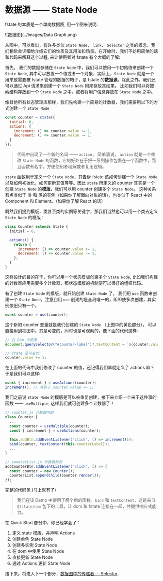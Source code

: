 # 数据源 —— State Node

fstate 的本质是一个单向数据图, 用一个图来说明:

![数据图](../images/Data Graph.png)

从图中，可以看出，有许多类似 `State Node`、 `link`、 `Selector` 之类的概念，我们稍后会详细地介绍它们的性质及其用法和场景。在开始时，我们不妨用简单的话和代码来解释这个过程, 来让使用者对 fstate 有个大概的了解:

首先， 我们的数据存储在 `State Node` 中，我们可以使用一个初始值来创建一个 `State Node`, 其中可以放置一个值或者一个对象，实际上，`State Node` 就是一个用来放需要被 fstate 管理的数据的箱子，是 fstate 的**数据源**。除此之外，我们还可以通过 Api 请求来创建一个 `State Node` 用来存放其结果， 比如我们可以将搜索结构存放到一个 `State Node` 之中，或者将用户信息存放在 `State Node` 之中。

像其他所有状态管理库那样，我们先构建一个简易的计数器，我们需要用以下的方式创建一个 `State Node`

```javascript
const counter = state({
  initial: 0,
  actions: {
    increment: () => counter.value += 1,
    decrement: () => counter.value -= 1,
  }
});
```

> 代码中出现了一个新的名词 —— `action`， 简单滴说， `action` 就是一个修改 `State Node` 的函数，它的好处在于把一系列操作包裹在一个函数中，而且函数有名字，方便使用者理解或者复用逻辑。

`state` 函数用于定义一个 `State Node`，其告诉 fstate 该如何创建一个 `State Node` 以及如何初始化，如何更新其值等等。因此 `state` 所定义的 counter 其实是一个创建 `State Node` 的**模版**，我们可以用 counter 创建多个 `State Node`。 这种关系有点类似于 类 和 类的实例（如果你了解面向对象的话），也类似于 React 中的 Component 和 Element。（如果你了解 React 的话）

既然我们提到模版，类甚至类的实例等关键字，那我们当然也可以用一个类去定义 `State Node` 的模版：

```javascript
class Counter extends State {
  initial = 0;

  actions() {
    return {
      increment: () => counter.value += 1,
      decrement: () => counter.value -= 1,
    };
  }
}
```

这样设计的目的在于，你可以用一个状态模版创建多个 `State Node`, 比如我们构建的计数器应用需要多个计数器，那状态模版的机制便可以很好的组织代码。

有了创建 `State Node` 的模版，就开始创建 `State Node` 了， 我们用 `use` 函数来创建一个 `State Node`，注意到用 `use` 创建的是全局唯一的，即即使多次创建，其实例依旧只有一个。

```javascript
const counter = use(counter);
```

这个新的 counter 变量就是我们创建的 `State Node` （上图中的黄色部分）， 可以直接用到视图中，其是可变的，同时也是可观察的，像下面的代码这样:

```javascript
// 在 Dom 中使用
document.querySelector("#counter-label")?.textContent = `${counter.value}`;

// state 是可变的
counter.value += 1;
```

在上面的代码中我们修改了 counter 的值，还记得我们早就定义了 actions 嘛？于是我们可以这样:

```javascript
const { increment } = useActions(counter);
increment(); // 等价于 counter.value += 1;
```

我们之前说 `State Node` 的模版是可以被重复创建，接下来介绍一个来干这件事的函数 —— `useMultiple`, 这样我们就可创建多个计数器了！

```javascript
// counter.js 计数器内部
class Counter {
  ...
  const counter = useMultiple(counter);
  const { increment } = useActions(counter);
  
  this.addBtn.addEventListener("click", () => increment());
  bind(counter, textContent(this.counterLabel));
  ...
}

// counterList.js 计数器列表
addCounterBtn.addEventListener("click", () => {
  const counter = new Counter();
  counterList.appendChild(counter.render());
});
```

完整的代码见 (马上就有了)

> 我们在该 Demo 中使用了两个新的函数，`bind` 和 `textContent`，这是来自 `@fstate/dom` 包下的工具，让 dom 和 fstate 连接在一起，并提供响应式能力。

在 Quick Start 部分中，你已经学会了：

1. 定义 state 模版，并声明 Actions
2. 创建单例 State Node
3. 创建多实例 State Node
4. 在 dom 中使用 State Node
5. 直接更新 State Node
6. 通过 Actions 更新 State Node

接下来，将进入下一个部分，[数据图中的传递者 — Selector](./selector.md)
